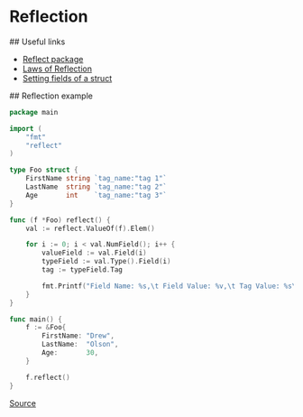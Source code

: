 # Reflection

## Useful links

- [Reflect package](https://golang.org/pkg/reflect/)
- [Laws of Reflection](https://blog.golang.org/laws-of-reflection)
- [Setting fields of a struct](https://stackoverflow.com/questions/6395076/using-reflect-how-do-you-set-the-value-of-a-struct-field?rq=1)

## Reflection example

```go
package main

import (
	"fmt"
	"reflect"
)

type Foo struct {
	FirstName string `tag_name:"tag 1"`
	LastName  string `tag_name:"tag 2"`
	Age       int    `tag_name:"tag 3"`
}

func (f *Foo) reflect() {
	val := reflect.ValueOf(f).Elem()

	for i := 0; i < val.NumField(); i++ {
		valueField := val.Field(i)
		typeField := val.Type().Field(i)
		tag := typeField.Tag

		fmt.Printf("Field Name: %s,\t Field Value: %v,\t Tag Value: %s\n", typeField.Name, valueField.Interface(), tag.Get("tag_name"))
	}
}

func main() {
	f := &Foo{
		FirstName: "Drew",
		LastName:  "Olson",
		Age:       30,
	}

	f.reflect()
}
```

[Source](https://gist.github.com/drewolson/4771479)

